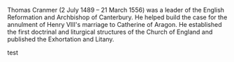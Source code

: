 Thomas Cranmer (2 July 1489 – 21 March 1556) was a leader of the English Reformation and Archbishop of Canterbury. He helped build the case for the annulment of Henry VIII's marriage to Catherine of Aragon. He established the first doctrinal and liturgical structures of the Church of England and published the Exhortation and Litany.

test
